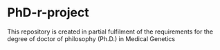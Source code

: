 # PhD-r-project
This repository is created in partial fulfilment of the requirements for the degree of doctor of philosophy (Ph.D.) in Medical Genetics
